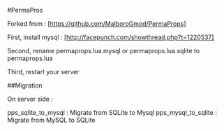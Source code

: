 #PermaPros

Forked from : [https://github.com/MalboroGmod/PermaProps]

First, install mysql : [http://facepunch.com/showthread.php?t=1220537]

Second, rename permaprops.lua.mysql or permaprops.lua.sqlite to permaprops.lua

Third, restart your server

##Migration

On server side :

pps_sqlite_to_mysql : Migrate from SQLite to Mysql
pps_mysql_to_sqlite : Migrate from MySQL to SQLite